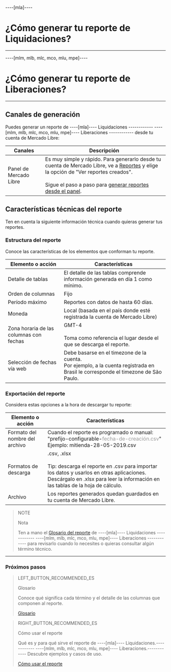 ----[mla]----
# ¿Cómo generar tu reporte de Liquidaciones?
------------

----[mlm, mlb, mlc, mco, mlu, mpe]----
# ¿Cómo generar tu reporte de Liberaciones?
------------

## Canales de generación

Puedes generar un reporte de ----[mla]---- Liquidaciones ------------ ----[mlm, mlb, mlc, mco, mlu, mpe]---- Liberaciones ------------ desde tu cuenta de Mercado Libre:

| Canales | Descripción |
| --- | --- |
| Panel de Mercado Libre | Es muy simple y rápido. Para generarlo desde tu cuenta de Mercado Libre, ve a [Reportes](https://www.mercadopago[FAKER][URL][DOMAIN]/movements) y elige la opción de "Ver reportes creados".<br/><br/>Sigue el paso a paso para [generar reportes desde el panel](https://www.mercadopago[FAKER][URL][DOMAIN]/developers/es/guides/manage-account/reports/released-money/panel). |

## Características técnicas del reporte

Ten en cuenta la siguiente información técnica cuando quieras generar tus reportes.


### Estructura del reporte

Conoce las características de los elementos que conforman tu reporte.


| Elemento o acción | Características |
| --- | --- |
| Detalle de tablas | El detalle de las tablas comprende información generada en día 1 como mínimo. |
| Orden de columnas | Fijo |
| Período máximo | Reportes con datos de hasta 60 días. |
| Moneda | Local (basada en el país donde esté registrada la cuenta de Mercado Libre) |
| Zona horaria de las columnas con fechas | GMT-4 <br/> <br/> Toma como referencia el lugar desde el que se descarga el reporte. |
| Selección de fechas vía web | Debe basarse en el timezone de la cuenta. <br/> Por ejemplo, a la cuenta registrada en Brasil le corresponde el timezone de São Paulo. |


### Exportación del reporte

Considera estas opciones a la hora de descargar tu reporte:

| Elemento o acción | Características |
| --- | --- |
| Formato del nombre del archivo | Cuando el reporte es programado o manual:<br/> "prefijo-configurable-<span style='color:#999999;'>fecha-de-creación.csv</span>" <br/> Ejemplo: mitienda-28-05-2019.csv |
| Formatos de descarga | .csv, .xlsx <br/><br/>Tip: descarga el reporte en .csv para importar los datos y usarlos en otras aplicaciones. Descárgalo en .xlsx para leer la información en las tablas de la hoja de cálculo. |
| Archivo | Los reportes generados quedan guardados en tu cuenta de Mercado Libre. |


> NOTE
>
> Nota
>
> Ten a mano el [Glosario del reporte](https://www.mercadopago[FAKER][URL][DOMAIN]/developers/es/guides/manage-account/reports/released-money/glossary) de ----[mla]---- Liquidaciones ------------ ----[mlm, mlb, mlc, mco, mlu, mpe]---- Liberaciones ------------ para revisarlo cuando lo necesites o quieras consultar algún término técnico.

<hr/>

### Próximos pasos

> LEFT_BUTTON_RECOMMENDED_ES
>
> Glosario
>
> Conoce qué significa cada término y el detalle de las columnas que componen al reporte.
>
> [Glosario](https://www.mercadopago[FAKER][URL][DOMAIN]/developers/es/guides/manage-account/reports/released-money/glossary)

> RIGHT_BUTTON_RECOMMENDED_ES
>
> Cómo usar el reporte
>
> Qué es y para qué sirve el reporte de ----[mla]---- Liquidaciones.------------ ----[mlm, mlb, mlc, mco, mlu, mpe]---- Liberaciones.------------ Descubre ejemplos y casos de uso.
>
> [Cómo usar el reporte](https://www.mercadopago[FAKER][URL][DOMAIN]/developers/es/guides/manage-account/reports/released-money/how-to-use)
